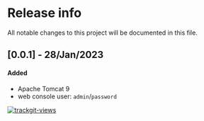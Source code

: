 # Release info

All notable changes to this project will be documented in this file.

## [0.0.1] - 28/Jan/2023
#### Added
* Apache Tomcat 9
* web console user: `admin`/`password`

<a href="https://trackgit.com"><img src="https://us-central1-trackgit-analytics.cloudfunctions.net/token/ping/lcfhkdub7k2lpj33n2cl" alt="trackgit-views" /></a>
